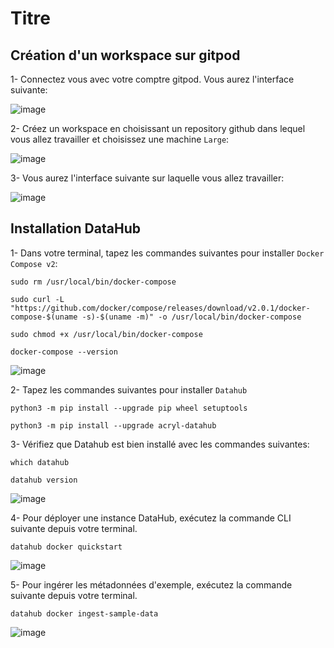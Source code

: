 # Titre

## Création d'un workspace sur gitpod

1- Connectez vous avec votre comptre gitpod. Vous aurez l'interface suivante:

![image](https://github.com/kplr-training/Data-Strategy/assets/123748177/85698b90-9bdf-4724-ac19-bec9e797d04a)

2- Créez un workspace en choisissant un repository github dans lequel vous allez travailler et choisissez une machine `Large`:

![image](https://github.com/kplr-training/Data-Strategy/assets/123748177/7e396e45-0283-4aac-99db-85d87b14eebb)

3- Vous aurez l'interface suivante sur laquelle vous allez travailler: 

![image](https://github.com/kplr-training/Data-Strategy/assets/123748177/edaa34a5-01f8-4222-847e-18add577f3c3)


## Installation DataHub

1- Dans votre terminal, tapez les commandes suivantes pour installer `Docker Compose v2`: 

```
sudo rm /usr/local/bin/docker-compose

sudo curl -L "https://github.com/docker/compose/releases/download/v2.0.1/docker-compose-$(uname -s)-$(uname -m)" -o /usr/local/bin/docker-compose

sudo chmod +x /usr/local/bin/docker-compose

docker-compose --version
```
![image](https://github.com/kplr-training/Data-Strategy/assets/123748177/cb4c7100-6fba-458a-8a4a-c3d4e7514821)

2- Tapez les commandes suivantes pour installer `Datahub`

```
python3 -m pip install --upgrade pip wheel setuptools

python3 -m pip install --upgrade acryl-datahub

```

3- Vérifiez que Datahub est bien installé avec les commandes suivantes: 
```
which datahub

datahub version
```

![image](https://github.com/kplr-training/Data-Strategy/assets/123748177/97ea1b9d-a300-4b71-ac7f-896b881d49aa)

4- Pour déployer une instance DataHub, exécutez la commande CLI suivante depuis votre terminal.

```
datahub docker quickstart
```

![image](https://github.com/kplr-training/Data-Strategy/assets/123748177/04d9cc32-ba7e-4ef4-b01a-881ff075c9c1)

5- Pour ingérer les métadonnées d'exemple, exécutez la commande suivante depuis votre terminal.

```
datahub docker ingest-sample-data
```


![image](https://github.com/kplr-training/Data-Strategy/assets/123748177/1ec06131-104c-448c-bf38-0fc7857890ba)





